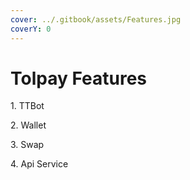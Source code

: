 ```yaml
---
cover: ../.gitbook/assets/Features.jpg
coverY: 0
---
```


# Tolpay Features

1\. TTBot

2\. Wallet

3\. Swap

4\. Api Service
